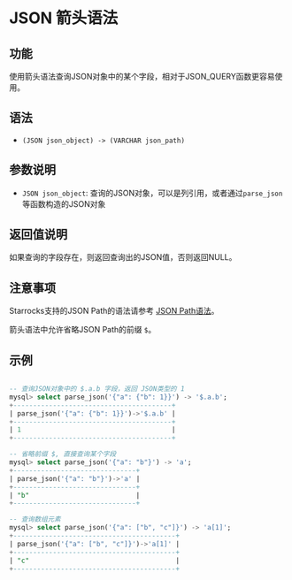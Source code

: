 # JSON 箭头语法

## 功能

使用箭头语法查询JSON对象中的某个字段，相对于JSON_QUERY函数更容易使用。

## 语法

- `(JSON json_object) -> (VARCHAR json_path)`

## 参数说明

- `JSON json_object`: 查询的JSON对象，可以是列引用，或者通过`parse_json`等函数构造的JSON对象

## 返回值说明

如果查询的字段存在，则返回查询出的JSON值，否则返回NULL。

## 注意事项

Starrocks支持的JSON Path的语法请参考 [JSON Path语法](/sql-reference/sql-functions/json-functions/json_path.md)。

箭头语法中允许省略JSON Path的前缀 `$`。

## 示例

```sql

-- 查询JSON对象中的 $.a.b 字段，返回 JSON类型的 1
mysql> select parse_json('{"a": {"b": 1}}') -> '$.a.b';
+----------------------------------------+
| parse_json('{"a": {"b": 1}}')->'$.a.b' |
+----------------------------------------+
| 1                                      |
+----------------------------------------+

-- 省略前缀 $, 直接查询某个字段
mysql> select parse_json('{"a": "b"}') -> 'a';
+-------------------------------+
| parse_json('{"a": "b"}')->'a' |
+-------------------------------+
| "b"                           |
+-------------------------------+

-- 查询数组元素
mysql> select parse_json('{"a": ["b", "c"]}') -> 'a[1]';
+-----------------------------------------+
| parse_json('{"a": ["b", "c"]}')->'a[1]' |
+-----------------------------------------+
| "c"                                     |
+-----------------------------------------+

```
